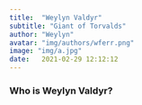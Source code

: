 ```yaml
---
title:  "Weylyn Valdyr"
subtitle: "Giant of Torvalds"
author: "Weylyn"
avatar: "img/authors/wferr.png"
image: "img/a.jpg"
date:   2021-02-29 12:12:12
---
```


### Who is Weylyn Valdyr?
